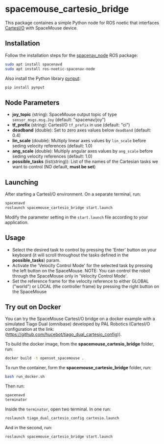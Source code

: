 # spacemouse_cartesio_bridge

This package containes a simple Python node for ROS noetic that interfaces [CartesI/O](https://github.com/ADVRHumanoids/CartesianInterface) with SpaceMouse device.

## Installation

Follow the installation steps for the [spacenav_node](<http://wiki.ros.org/spacenav_node>) ROS package:

```bash
sudo apt install spacenavd
sudo apt install ros-noetic-spacenav-node
```

Also install the Python library [pynput](https://github.com/moses-palmer/pynput):

```bash
pip install pynput
```

## Node Parameters

- **joy_topic** (string): SpaceMouse output topic of type `sensor_msgs.msg.Joy` (default: "spacenav/joy")
- **tf_prefix** (string): CartesI/O `tf_prefix` in use (default: "ci")
- **deadband** (double): Set to zero axes values below `deadband` (default: 0.4)
- **lin_scale** (double): Multiply linear axes values by `lin_scale` before seding velocity references (default: 1.0)
- **ang_scale** (double): Multiply angular axes values by `ang_scale` before seding velocity references (default: 1.0)
- **possible_tasks** (list(string)): List of the names of the Cartesian tasks we want to control (NO default, **must be set**)

## Launching

After starting a CartesI/O environment. On a separate terminal, run:

```bash
spacenavd
roslaunch spacemouse_cartesio_bridge start.launch
```

Modify the parameter setting in the `start.launch` file according to your application.

## Usage

- Select the desired task to control by pressing the 'Enter' button on your keyboard (it will scroll throughout the tasks defined in the **possible_tasks**) param.
- Activate the 'Velocity Control Mode' for the selected task by pressing the left button on the SpaceMouse. NOTE: You can control the robot through the SpaceMouse only in 'Velocity Control Mode'.
- Set the reference frame for the velocity reference to either GLOBAL ("world") or LOCAL (the controller frame) by pressing the right button on the SpaceMouse

## Try out on Docker

You can try the SpaceMouse CartesI/O bridge on a docker example with a simulated Tiago Dual (omnibase) developed by PAL Robotics (CartesI/O configuration at the link: (<https://github.com/hucebot/tiago_dual_cartesio_config>)).

To build the docker image, from the **spacemouse_cartesio_bridge** folder, run:

```bash
docker build -t opensot_spacemouse .
```

To run the container, form the **spacemouse_cartesio_bridge** folder, run:

```bash
bash run_docker.sh
```

Then run:

```bash
spacenavd
terminator
```

Inside the `terminator`, open two terminal. In one run:

```bash
roslaunch tiago_dual_cartesio_config cartesio.launch
```

And in the second, run:

```bash
roslaunch spacemouse_cartesio_bridge start.launch
```
